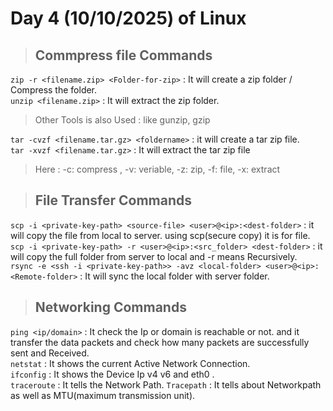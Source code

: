 # Day 4 (10/10/2025) of Linux  
> ## Commpress file Commands

`zip -r <filename.zip> <Folder-for-zip>` : It will create a zip folder / Compress the folder.  
`unzip <filename.zip>` : It will extract the zip folder.  

> Other Tools is also Used : like gunzip, gzip

`tar -cvzf <filename.tar.gz> <foldername>` : it will create a tar zip file.  
`tar -xvzf <filename.tar.gz>` : It will extract the tar zip file  

>Here : -c: compress , -v: veriable, -z: zip, -f: file, -x: extract

> ## File Transfer Commands

`scp -i <private-key-path> <source-file> <user>@<ip>:<dest-folder>` : it will copy the file from local to server. using scp(secure copy) it is for file.  
`scp -i <private-key-path> -r <user>@<ip>:<src_folder> <dest-folder>` : it will copy the full folder from server to local and -r means Recursively.  
`rsync -e <ssh -i <private-key-path>> -avz <local-folder> <user>@<ip>:<Remote-folder>` : It will sync the local folder with server folder.  

> ## Networking Commands

`ping <ip/domain>` : It check the Ip or domain is reachable or not. and it transfer the data packets and check how many packets are successfully sent and Received.  
`netstat` : It shows the current Active Network Connection.  
`ifconfig` : It shows the Device Ip v4 v6 and eth0 .  
`traceroute` : It tells the Network Path.
`Tracepath` : It tells about Networkpath as well as MTU(maximum transmission unit).  
